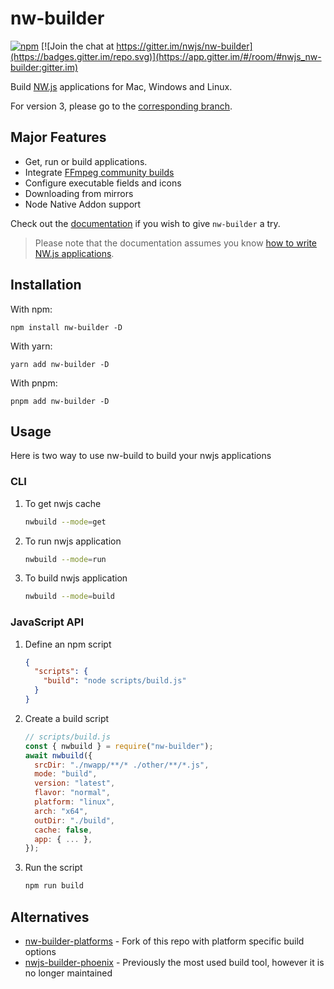 # nw-builder

[![npm](https://img.shields.io/npm/v/nw-builder/latest)](https://www.npmjs.com/package/nw-builder/v/latest)
[![Join the chat at https://gitter.im/nwjs/nw-builder](https://badges.gitter.im/repo.svg)](https://app.gitter.im/#/room/#nwjs_nw-builder:gitter.im)

Build [NW.js](https://github.com/nwjs/nw.js) applications for Mac, Windows and Linux.

For version 3, please go to the [corresponding branch](https://github.com/nwutils/nw-builder/tree/v3).

## Major Features

- Get, run or build applications.
- Integrate [FFmpeg community builds](https://github.com/nwjs-ffmpeg-prebuilt/nwjs-ffmpeg-prebuilt)
- Configure executable fields and icons
- Downloading from mirrors
- Node Native Addon support

Check out the [documentation](https://nwutils.io/nw-builder/) if you wish to give `nw-builder` a try.

> Please note that the documentation assumes you know [how to write NW.js applications](https://nwjs.readthedocs.io/en/latest/For%20Users/Getting%20Started/).

## Installation

With npm:

```shell
npm install nw-builder -D
```

With yarn:

```shell
yarn add nw-builder -D
```

With pnpm:

```shell
pnpm add nw-builder -D
```

## Usage

Here is two way to use nw-build to build your nwjs applications

### CLI

1. To get nwjs cache
   ```bash
   nwbuild --mode=get
   ```
2. To run nwjs application
   ```bash
   nwbuild --mode=run
   ```
3. To build nwjs application
   ```bash
   nwbuild --mode=build
   ```

### JavaScript API

1. Define an npm script
   ```json
   {
     "scripts": {
       "build": "node scripts/build.js"
     }
   }
   ```
2. Create a build script
   ```javascript
   // scripts/build.js
   const { nwbuild } = require("nw-builder");
   await nwbuild({
     srcDir: "./nwapp/**/* ./other/**/*.js",
     mode: "build",
     version: "latest",
     flavor: "normal",
     platform: "linux",
     arch: "x64",
     outDir: "./build",
     cache: false,
     app: { ... },
   });
   ```
3. Run the script
   ```bash
   npm run build
   ```

## Alternatives

- [nw-builder-platforms](https://github.com/naviapps/nw-builder-platforms) - Fork of this repo with platform specific build options
- [nwjs-builder-phoenix](https://github.com/evshiron/nwjs-builder-phoenix) - Previously the most used build tool, however it is no longer maintained
